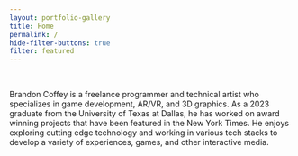 ```yaml
---
layout: portfolio-gallery
title: Home
permalink: /
hide-filter-buttons: true
filter: featured
---
```


<br>

Brandon Coffey is a freelance programmer and technical artist who specializes in game development, AR/VR, and 3D graphics. As a 2023 graduate from the University of Texas at Dallas, he has worked on award winning projects that have been featured in the New York Times. He enjoys exploring cutting edge technology and working in various tech stacks to develop a variety of experiences, games, and other interactive media. 
